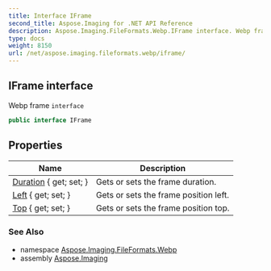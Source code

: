 ```yaml
---
title: Interface IFrame
second_title: Aspose.Imaging for .NET API Reference
description: Aspose.Imaging.FileFormats.Webp.IFrame interface. Webp frame interface
type: docs
weight: 8150
url: /net/aspose.imaging.fileformats.webp/iframe/
---
```

## IFrame interface

Webp frame `interface`

```csharp
public interface IFrame
```

## Properties

| Name | Description |
| --- | --- |
| [Duration](../../aspose.imaging.fileformats.webp/iframe/duration/) { get; set; } | Gets or sets the frame duration. |
| [Left](../../aspose.imaging.fileformats.webp/iframe/left/) { get; set; } | Gets or sets the frame position left. |
| [Top](../../aspose.imaging.fileformats.webp/iframe/top/) { get; set; } | Gets or sets the frame position top. |

### See Also

* namespace [Aspose.Imaging.FileFormats.Webp](../../aspose.imaging.fileformats.webp/)
* assembly [Aspose.Imaging](../../)


